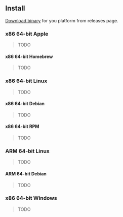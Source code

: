 ## Install
[Download binary](https://github.com/bohdaq/rust-web-server/releases) for you platform from releases page.

### x86 64-bit Apple
> TODO
#### x86 64-bit Homebrew
> TODO

### x86 64-bit Linux
> TODO
#### x86 64-bit Debian
> TODO
#### x86 64-bit RPM
> TODO

### ARM 64-bit Linux
> TODO
#### ARM 64-bit Debian
> TODO

### x86 64-bit Windows
> TODO